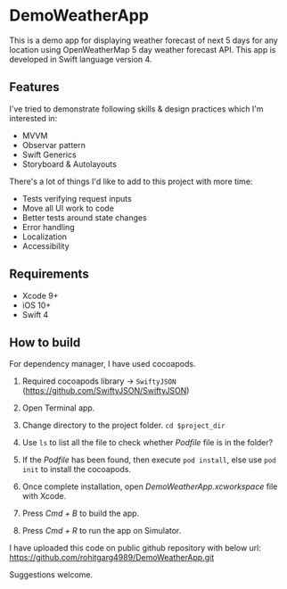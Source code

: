 # DemoWeatherApp

This is a demo app for displaying weather forecast of next 5 days for any location using OpenWeatherMap 5 day weather forecast API. This app is developed in Swift language version 4.

## Features

I've tried to demonstrate following skills & design practices which I'm interested in:
- MVVM
- Observar pattern
- Swift Generics
- Storyboard & Autolayouts

There's a lot of things I'd like to add to this project with more time:
- Tests verifying request inputs
- Move all UI work to code
- Better tests around state changes
- Error handling
- Localization
- Accessibility

## Requirements

* Xcode 9+
* iOS 10+
* Swift 4


## How to build

For dependency manager, I have used cocoapods. 

1. Required cocoapods library ->  `SwiftyJSON` (https://github.com/SwiftyJSON/SwiftyJSON)

1. Open Terminal app.
2. Change directory to the project folder. `cd $project_dir`
3. Use `ls` to list all the file to check whether *Podfile* file is in the folder? 
4. If the *Podfile* has been found, then execute `pod install`, else use `pod init` to install the cocoapods.
5. Once complete installation, open *DemoWeatherApp.xcworkspace* file with Xcode.
6. Press *Cmd + B* to build the app.
7. Press *Cmd + R* to run the app on Simulator.


I have uploaded this code on public github repository with below url:
https://github.com/rohitgarg4989/DemoWeatherApp.git

Suggestions welcome.
